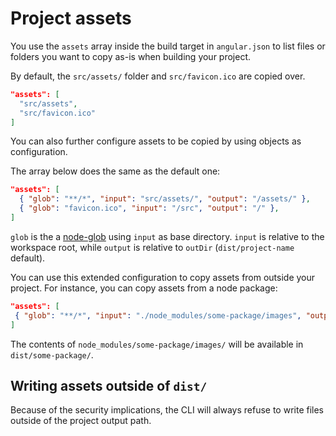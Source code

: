 # Project assets

You use the `assets` array inside the build target in `angular.json` to list files or folders
you want to copy as-is when building your project.

By default, the `src/assets/` folder and `src/favicon.ico` are copied over.

```json
"assets": [
  "src/assets",
  "src/favicon.ico"
]
```

You can also further configure assets to be copied by using objects as configuration.

The array below does the same as the default one:

```json
"assets": [
  { "glob": "**/*", "input": "src/assets/", "output": "/assets/" },
  { "glob": "favicon.ico", "input": "/src", "output": "/" },
]
```

`glob` is the a [node-glob](https://github.com/isaacs/node-glob) using `input` as base directory.
`input` is relative to the workspace root, while `output` is relative to `outDir`
(`dist/project-name` default).

 You can use this extended configuration to copy assets from outside your project.
 For instance, you can copy assets from a node package:

 ```json
"assets": [
  { "glob": "**/*", "input": "./node_modules/some-package/images", "output": "/some-package/" },
]
```

The contents of `node_modules/some-package/images/` will be available in `dist/some-package/`.

## Writing assets outside of `dist/`

Because of the security implications, the CLI will always refuse to write files outside of
the project output path.